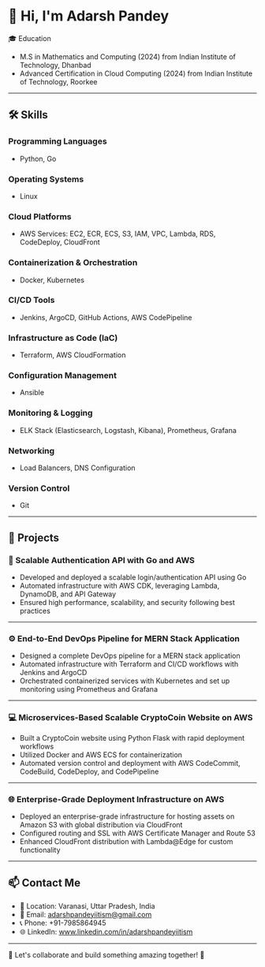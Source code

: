# 👋 Hi, I'm Adarsh Pandey  

🎓 Education  
- M.S in Mathematics and Computing (2024) from Indian Institute of Technology, Dhanbad  
- Advanced Certification in Cloud Computing (2024) from Indian Institute of Technology, Roorkee  

---

## 🛠️ Skills  

### Programming Languages  
- Python, Go  

### Operating Systems  
- Linux  

### Cloud Platforms  
- AWS Services: EC2, ECR, ECS, S3, IAM, VPC, Lambda, RDS, CodeDeploy, CloudFront  

### Containerization & Orchestration  
- Docker, Kubernetes  

### CI/CD Tools  
- Jenkins, ArgoCD, GitHub Actions, AWS CodePipeline  

### Infrastructure as Code (IaC)  
- Terraform, AWS CloudFormation  

### Configuration Management  
- Ansible  

### Monitoring & Logging  
- ELK Stack (Elasticsearch, Logstash, Kibana), Prometheus, Grafana  

### Networking  
- Load Balancers, DNS Configuration  

### Version Control  
- Git  

---

## 💼 Projects  

### 🚀 Scalable Authentication API with Go and AWS  
- Developed and deployed a scalable login/authentication API using Go  
- Automated infrastructure with AWS CDK, leveraging Lambda, DynamoDB, and API Gateway  
- Ensured high performance, scalability, and security following best practices  

---

### ⚙️ End-to-End DevOps Pipeline for MERN Stack Application  
- Designed a complete DevOps pipeline for a MERN stack application  
- Automated infrastructure with Terraform and CI/CD workflows with Jenkins and ArgoCD  
- Orchestrated containerized services with Kubernetes and set up monitoring using Prometheus and Grafana  

---

### 💻 Microservices-Based Scalable CryptoCoin Website on AWS  
- Built a CryptoCoin website using Python Flask with rapid deployment workflows  
- Utilized Docker and AWS ECS for containerization  
- Automated version control and deployment with AWS CodeCommit, CodeBuild, CodeDeploy, and CodePipeline  

---

### 🌐 Enterprise-Grade Deployment Infrastructure on AWS  
- Deployed an enterprise-grade infrastructure for hosting assets on Amazon S3 with global distribution via CloudFront  
- Configured routing and SSL with AWS Certificate Manager and Route 53  
- Enhanced CloudFront distribution with Lambda@Edge for custom functionality  

---

## 📫 Contact Me  

- 📍 Location: Varanasi, Uttar Pradesh, India  
- 📧 Email: [adarshpandeyiitism@gmail.com](mailto:adarshpandeyiitism@gmail.com)  
- 📞 Phone: +91-7985864945  
- 🌐 LinkedIn: www.linkedin.com/in/adarshpandeyiitism

---

🌟 Let's collaborate and build something amazing together! 🚀  
